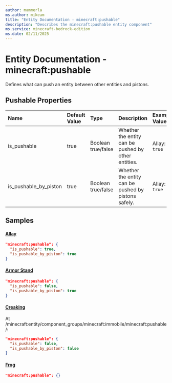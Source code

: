 ```yaml
---
author: mammerla
ms.author: mikeam
title: "Entity Documentation - minecraft:pushable"
description: "Describes the minecraft:pushable entity component"
ms.service: minecraft-bedrock-edition
ms.date: 02/11/2025 
---
```


# Entity Documentation - minecraft:pushable

Defines what can push an entity between other entities and pistons.


## Pushable Properties

|Name       |Default Value |Type |Description |Example Values |
|:----------|:-------------|:----|:-----------|:------------- |
| is_pushable | true | Boolean true/false | Whether the entity can be pushed by other entities. | Allay: `true` | 
| is_pushable_by_piston | true | Boolean true/false | Whether the entity can be pushed by pistons safely. | Allay: `true` | 

## Samples

#### [Allay](https://github.com/Mojang/bedrock-samples/tree/preview/behavior_pack/entities/allay.json)


```json
"minecraft:pushable": {
  "is_pushable": true,
  "is_pushable_by_piston": true
}
```

#### [Armor Stand](https://github.com/Mojang/bedrock-samples/tree/preview/behavior_pack/entities/armor_stand.json)


```json
"minecraft:pushable": {
  "is_pushable": false,
  "is_pushable_by_piston": true
}
```

#### [Creaking](https://github.com/Mojang/bedrock-samples/tree/preview/behavior_pack/entities/creaking.json)

At /minecraft:entity/component_groups/minecraft:immobile/minecraft:pushable/: 

```json
"minecraft:pushable": {
  "is_pushable": false,
  "is_pushable_by_piston": false
}
```

#### [Frog](https://github.com/Mojang/bedrock-samples/tree/preview/behavior_pack/entities/frog.json)


```json
"minecraft:pushable": {}
```
